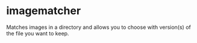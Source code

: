 # imagematcher
Matches images in a directory and allows you to choose with version(s) of the file you want to keep.
